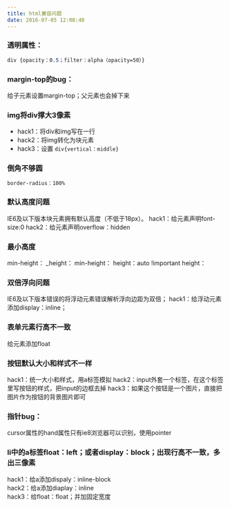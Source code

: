 ```yaml
---
title: html兼容问题
date: 2016-07-05 12:08:40
---
```

### 透明属性：

```css
div {opacity：0.5；filter：alpha（opacity=50）}
```

### margin-top的bug：

给子元素设置margin-top；父元素也会掉下来

### img将div撑大3像素

- hack1：将div和img写在一行
- hack2：将img转化为块元素
- hack3：设置 `div{vertical：middle}`

### 倒角不够圆

```css
border-radius：100%
```

### 默认高度问题

IE6及以下版本块元素拥有默认高度（不低于18px）。
hack1：给元素声明font-size:0
hack2：给元素声明overflow：hidden

### 最小高度
min-height： _height：
min-height： height：auto !important height：

### 双倍浮向问题
IE6及以下版本错误的将浮动元素错误解析浮向边距为双倍；
hack1：给浮动元素添加display：inline；

### 表单元素行高不一致
给元素添加float

### 按钮默认大小和样式不一样
hack1：统一大小和样式，用a标签模拟
hack2：input外套一个标签，在这个标签里写按钮的样式，把input的边框去掉
hack3：如果这个按钮是一个图片，直接把图片作为按钮的背景图片即可

### 指针bug：
cursor属性的hand属性只有ie8浏览器可以识别，使用pointer

### li中的a标签float：left；或者display：block；出现行高不一致，多出三像素
hack1：给a添加dispaly：inline-block  
hack2：给a添加diaplay：inline  
hack3：给float：float；并加固定宽度  






  